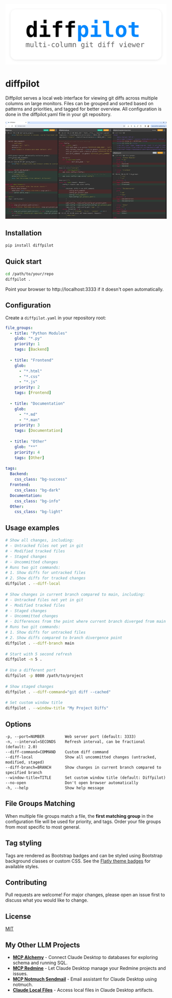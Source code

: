![diffpilot](assets/logo.svg)

# diffpilot

Diffpilot serves a local web interface for viewing git diffs across multiple columns on large monitors. Files can be grouped and sorted based on patterns and priorities, and tagged for better overview. All configuration is done in the diffpilot.yaml file in your git repository.

![screenshot](assets/screenshot.png)

## Installation

```bash
pip install diffpilot
```

## Quick start

```bash
cd /path/to/your/repo
diffpilot .
```

Point your browser to http://localhost:3333 if it doesn't open automatically.

## Configuration

Create a `diffpilot.yaml` in your repository root:

```yaml
file_groups:
  - title: "Python Modules"
    glob: "*.py"
    priority: 1
    tags: [Backend]

  - title: "Frontend"
    glob: 
      - "*.html"
      - "*.css"
      - "*.js"
    priority: 2
    tags: [Frontend]

  - title: "Documentation"
    glob: 
      - "*.md"
      - "*.man"
    priority: 3
    tags: [Documentation]

  - title: "Other"
    glob: "**"
    priority: 4 
    tags: [Other]

tags:
  Backend:
    css_class: "bg-success"
  Frontend:
    css_class: "bg-dark"
  Documentation:
    css_class: "bg-info"
  Other:
    css_class: "bg-light"
```

## Usage examples

```bash
# Show all changes, including:
# - Untracked files not yet in git
# - Modified tracked files
# - Staged changes
# - Uncommitted changes
# Runs two git commands:
# 1. Show diffs for untracked files
# 2. Show diffs for tracked changes
diffpilot . --diff-local

# Show changes in current branch compared to main, including:
# - Untracked files not yet in git
# - Modified tracked files
# - Staged changes
# - Uncommitted changes
# - Differences from the point where current branch diverged from main
# Runs two git commands:
# 1. Show diffs for untracked files
# 2. Show diffs compared to branch divergence point
diffpilot . --diff-branch main

# Start with 5 second refresh
diffpilot -n 5 .

# Use a different port
diffpilot -p 8080 /path/to/project

# Show staged changes
diffpilot . --diff-command="git diff --cached"

# Set custom window title
diffpilot . --window-title "My Project Diffs"
```

## Options

```
-p, --port=NUMBER         Web server port (default: 3333)
-n, --interval=SECONDS    Refresh interval, can be fractional (default: 2.0)
--diff-command=COMMAND    Custom diff command
--diff-local              Show all uncommitted changes (untracked, modified, staged)
--diff-branch=BRANCH      Show changes in current branch compared to specified branch
--window-title=TITLE      Set custom window title (default: Diffpilot)
--no-open                 Don't open browser automatically
-h, --help                Show help message
```

## File Groups Matching

When multiple file groups match a file, the **first matching group** in the configuration file will be used for priority, and tags. Order your file groups from most specific to most general.

## Tag styling

Tags are rendered as Bootstrap badges and can be styled using Bootstrap background classes or custom CSS. See the [Flatly theme badges](https://bootswatch.com/flatly/) for available styles.

## Contributing

Pull requests are welcome! For major changes, please open an issue first to discuss what you would like to change.

## License

[MIT](https://opensource.org/licenses/MIT)

## My Other LLM Projects

- **[MCP Alchemy](https://github.com/runekaagaard/mcp-alchemy)** - Connect Claude Desktop to databases for exploring schema and running SQL.
- **[MCP Redmine](https://github.com/runekaagaard/mcp-redmine)** - Let Claude Desktop manage your Redmine projects and issues.
- **[MCP Notmuch Sendmail](https://github.com/runekaagaard/mcp-notmuch-sendmail)** - Email assistant for Claude Desktop using notmuch.
- **[Claude Local Files](https://github.com/runekaagaard/claude-local-files)** - Access local files in Claude Desktop artifacts.